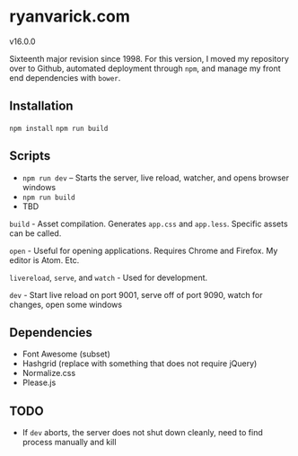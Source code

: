 # ryanvarick.com

v16.0.0

Sixteenth major revision since 1998. For this version, I moved my repository over to Github, automated deployment through `npm`, and manage my front end dependencies with `bower`.

## Installation

`npm install`
`npm run build`

## Scripts

* `npm run dev` &ndash; Starts the server, live reload, watcher, and opens browser windows
* `npm run build`
* TBD

`build` - Asset compilation. Generates `app.css` and `app.less`. Specific assets can be called.

`open` - Useful for opening applications. Requires Chrome and Firefox. My editor is Atom. Etc.

`livereload`, `serve`, and `watch` - Used for development.

`dev` - Start live reload on port 9001, serve off of port 9090, watch for changes, open some windows

## Dependencies

* Font Awesome (subset)
* Hashgrid (replace with something that does not require jQuery)
* Normalize.css
* Please.js

## TODO

* If `dev` aborts, the server does not shut down cleanly, need to find process manually and kill
